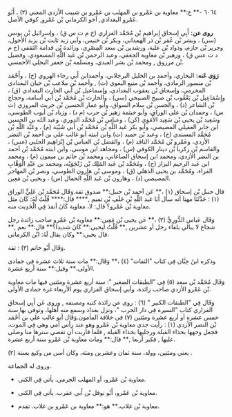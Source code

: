٦٠٦٤ -** ع:** معاوية بن عَمْرو بن المهلب بن عَمْرو بن شبيب الأزدي المعني (٢) ، أَبُو عَمْرو البغدادي, أخو الكرماني بْن عَمْرو, كوفي الأصل.

**روى عن:** أَبِي إسحاق إبراهيم بْن مُحَمَّد الفزاري (خ م ت س ق) ، وإسرائيل بْن يونس (سي) ، وبشر بْن عُمَر بْن ذر الهمداني، وبكر بْن خنيس، وأبي زيد ثابت بْن يزيد الأحول، وجرير بْن حازم، وذواد بْن علبة، ورشدين بْن سعد المِصْرِي، وزائدة بْن قدامة الثقفي (خ م د ت عس ق) ، وزهير بْن معاوية الجعفي، وعبد الرحمن بْن عَبد اللَّهِ المسعودي، وفضيل بْن مرزوق , ومحمد بْن بشر العبدي، ومسلمة بْن جعفر البجلي الأحمسي.

**رَوَى عَنه:** البخاري، وأحمد بن الخليل البرجلاني، وأحمدابن أَبي رجاء الهروي (خ) ، وأَحْمَد بْن منصور الرمادي، وأحمد بْن منيع البغوي (ت) , وأحمد بْن ملاعب بْن حيان البغدادي المخرمي، وإسحاق بْن يعقوب البغدادي، وإسماعيل بْن أَبي الحارث البغدادي (ق) ، وإِسْمَاعِيل بْن يَعْقُوب بْن صبيح الصبيحي (سي) ، والحارث بْن مُحَمَّد بْن أَبي أسامة، وحجاج بْن الشاعر (د) ، والحسن بْن سلام السواق، وأبو عمار الحسين بْن حريث المروزي (ت س) ، وحمدان بْن علي الوراق، وأبو خيثمة زهير بْن حرب (م د) ، وزياد بْن أيوب الطوسي، وسَعِيد بْن يحيى بْن سَعِيد الأُمَوِي (كن) ، وعباس بْن مُحَمَّد الدوري، وعبد الله بن الحسين ابن جابر العقيلي المصيصي، وأبو بكر عَبد اللَّهِ بْن مُحَمَّد بْن أَبي شَيْبَة (م) ، وعَبْد اللَّهِ بْن مُحَمَّد المسندي (خ) ، وعبد بْن حميد (ت) وابن ابنته أبو غالب علي بن أحمد بْن النضر الأزدي، وعَمْرو بْن مُحَمَّد الناقد (م) ، والفضل بْن العباس بْن إِبْرَاهِيم الحلبي (عس) ، والقاسم بْن زكريا بْن دينار الكوفي (س) ، ومجاهد ابن موسى، وابن ابنته مُحَمَّد بْن أحمد بن النضر الأزدي، ومحمد ابن إسحاق الصاغاني، ومحمد بْن حاتم بن ميمون (م) ، ومحمد ابن عَبد الرحيم البزاز (خ) ، ومُحَمَّد بْن عَبد المَلِك بْن زَنْجَوَيْه، ومحمد بن عَبْدِ الْوَهَّابِ الفراء، ومُحَمَّد بن يحيى الذهلي (ق) ، وموسى بْن هارون الطوسي، ونصر بْن المهاجر المصيصي (د) ، وهارون بْن عَبد اللَّهِ الحمال (س) ، ويحيى بْن مَعِين.

قال حنبل بْن إسحاق (١) ،** عَن أحمد بْن حنبل:** صدوق ثقة.وَقَال مُحَمَّد بْن عَلِيٍّ الوراق (١) : حَدَّثَنَا مهنا أنه سأل أَبَا عَبد اللَّهِ بْنِ خَلَفِ بْنِ تميم ,**** قال:**** قُلْتُ لَهُ: كَانَ مثل معاوية بْن عَمْرو؟ قال: لا، معاوية كَانَ أنفذ فِي الْحَدِيث منه.

وَقَال عَباس الدُّورِيُّ (٢) ،** عَن يحيى بْن مَعِين:** معاوية بْن عَمْرو صاحب زائدة رجل شجاع لا يبالي بلقاء رجل أو عشرين ,** قُلْتُ ليحيى:** كَانَ شديدا؟** قال:** نعم ,** قال يحيى:** وكان يقال لَهُ: ابْن الكرماني.

وَقَال أَبُو حاتم (٣) : ثقة.

وذكره ابنُ حِبَّان فِي كتاب "الثقات" (٤) ،** وَقَال:** مات سنة ثلاث عشرة فِي جمادى الأولى،** وقيل:** سنة أربع عشرة.

وَقَال مُحَمَّد بْن سعد (٥) فِي "الطبقات الصغير ": سنة أربع عشرة ومئتين فيها مات معاوية بْن عَمْرو الأزدي صاحب زائدة، وأبي إسحاق الفزاري يوم الأربعاء غرة جمادى الأولى.

وَقَال فِي "الطبقات الكبير " (٦) : روى عن زائدة كتبه ومصنفه , وروى عَن أَبِي إسحاق الفزاري كتاب "السيرة فِي دار الحرب "، ونزل بغداد وسمع منه أهلها، وتوفي بها سنة خمس عشرة أو أربع عشرة ومئتين (٧) في خلافة المأمون.وَقَال أبو غالب علي بن أَحْمَد بْن النضر الأزدي (١) : رأيت جدي معاوية بْن عَمْرو وهو عند رأس أمي وهي فِي الموت، فجعل وجهها بحذاء القبلة ورجليها بحذاء القبلة , فلما قاربت أن تقضي سترها منا وصلى عليها , فكبر أربعا ,** قال:** ومات معاوية بْن عَمْرو سنة أربع عشرة.

يعني ومئتين، وولد، سنة ثمان وعشرين ومئة، وكان أسن من وكيع بسنة (٢) .

وروى له الجماعة.

- معاوية بْن عَمْرو، أو المهلب الجرمي. يأتي فِي الكنى.

- معاوية بْن عَمْرو، أَبُو نوفل بْن أَبي عقرب. يأتي فِي الكنى.

- معاوية بْن غلاب،** هو:** معاوية بن عَمْرو بن غلاب. تقدم.